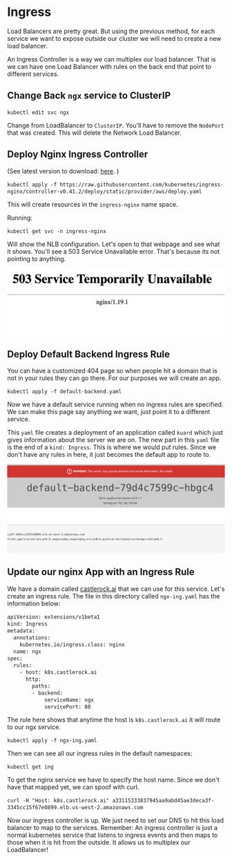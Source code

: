 # Ingress 


Load Balancers are pretty great.  But using the previous method, for each service we want to expose outside our cluster we will need to create a new load balancer.  

An Ingress Controller is a way we can multiplex our load balancer.  That is we can have one Load Balancer with rules on the back end that point to different services. 

## Change Back `ngx` service to ClusterIP

```
kubectl edit svc ngx
```

Change from LoadBalancer to `ClusterIP`.  You'll have to remove the `NodePort` that was created.  This will delete the Network Load Balancer. 

## Deploy Nginx Ingress Controller

(See latest version to download: [here](https://kubernetes.github.io/ingress-nginx/deploy). )

```
kubectl apply -f https://raw.githubusercontent.com/kubernetes/ingress-nginx/controller-v0.41.2/deploy/static/provider/aws/deploy.yaml
```
This will create resources in the `ingress-nginx` name space. 

Running: 

```
kubectl get svc -n ingress-nginx
```

Will show the NLB configuration.  Let's open to that webpage and see what it shows. You'll see a 503 Service Unavailable error.  That's because its not pointing to anything. 

![503](./images/02.png)  

## Deploy Default Backend Ingress Rule

You can have a customized 404 page so when people hit a domain that is not in your rules they can go there.  For our purposes we will create an app.  

```
kubectl apply -f default-backend.yaml
```

Now we have a default service running when no ingress rules are specified.  We can make this page say anything we want, just point it to a different service. 

This `yaml` file creates a deployment of an application called `kuard` which just gives information about the server we are on. The new part in this `yaml` file is the end of a `kind: Ingress`.  This is where we would put rules.  Since we don't have any rules in here, it just becomes the default app to route to. 

![kuard](./images/03.png)

## Update our nginx App with an Ingress Rule

We have a domain called [castlerock.ai](https://castlerock.ai) that we can use for this service.  Let's create an ingress rule.  The file in this directory called `ngx-ing.yaml` has the information below: 

```
apiVersion: extensions/v1beta1
kind: Ingress
metadata:
  annotations:
    kubernetes.io/ingress.class: nginx
  name: ngx
spec:
  rules:
    - host: k8s.castlerock.ai
      http:
        paths:
        - backend:
            serviceName: ngx
            servicePort: 80
```

The rule here shows that anytime the host is `k8s.castlerock.ai` it will route to our ngx service.  

```
kubectl apply -f ngx-ing.yaml
```

Then we can see all our ingress rules in the default namespaces: 

```
kubectl get ing
```

To get the nginx service we have to specify the host name.  Since we don't have that mapped yet, we can spoof with curl. 

```
curl -H "Host: k8s.castlerock.ai" a33115333837945aa9abd45ae3deca3f-3345cc15f67e0899.elb.us-west-2.amazonaws.com
```

Now our ingress controller is up.  We just need to set our DNS to hit this load balancer to map to the services.  Remember: An ingress controller is just a normal kubernetes service that listens to ingress events and then maps to those when it is hit from the outside. It allows us to multiplex our LoadBalancer!





